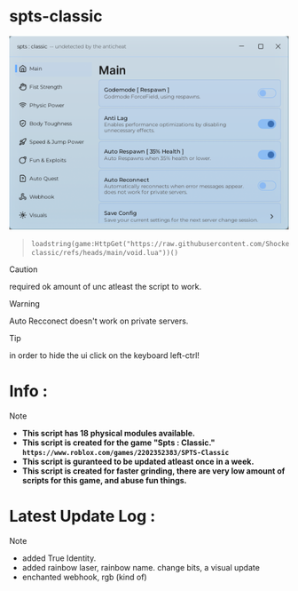 # spts-classic
![!](https://raw.githubusercontent.com/ShockerLL22/spts-classic/refs/heads/main/demo.png)
> ```
> loadstring(game:HttpGet("https://raw.githubusercontent.com/ShockerLL22/spts-classic/refs/heads/main/void.lua"))()
> ```

> [!CAUTION]
> required ok amount of unc atleast the script to work.

> [!WARNING]
> Auto Recconect doesn't work on private servers.

> [!TIP]
> in order to hide the ui click on the keyboard left-ctrl!
# Info : 
> [!NOTE] 
> - **This script has 18 physical modules available.**
> - **This script is created for the game "Spts : Classic." ```https://www.roblox.com/games/2202352383/SPTS-Classic```**
> - **This script is guranteed to be updated atleast once in a week.**
> - **This script is created for faster grinding, there are very low amount of scripts for this game, and abuse fun things.**
# Latest Update Log : 
> [!NOTE]  
> - added True Identity.
> - added rainbow laser, rainbow name. change bits, a visual update
> - enchanted webhook, rgb (kind of)

